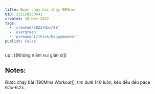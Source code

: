 ```yaml
---
title: Được chạy bài chạy 90Mins
UID: 221128233641
created: 28-Nov-2022
tags:
  - 'created/2022/Nov/28'
  - 'evergreen'
  - 'permanent/think/happymoment'
publish: False
---
```

up:: [[Những niềm vui giản dị]]
## Notes:

Được chạy bài [[90Mins Workout]], tim dưới 140 luôn, kéo đều đều pace 6:1x-6:2x.
